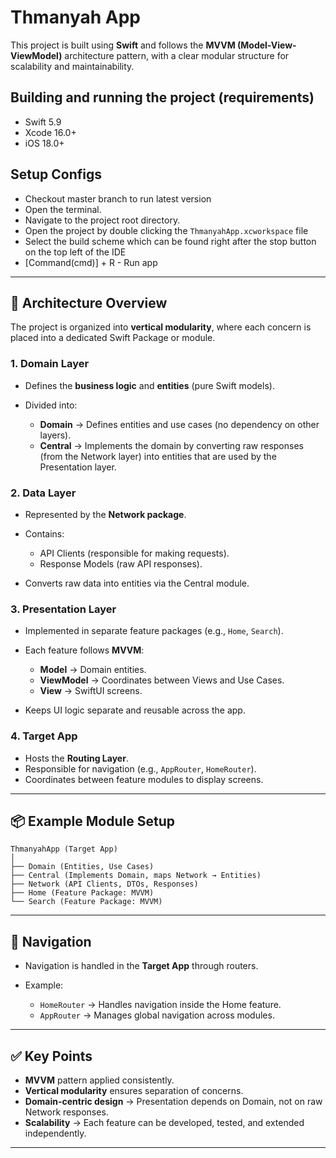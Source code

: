 # Thmanyah App

This project is built using **Swift** and follows the **MVVM (Model-View-ViewModel)** architecture pattern, with a clear modular structure for scalability and maintainability.

## Building and running the project (requirements)
* Swift 5.9
* Xcode 16.0+
* iOS 18.0+

## Setup Configs
- Checkout master branch to run latest version
- Open the terminal.
- Navigate to the project root directory.
- Open the project by double clicking the `ThmanyahApp.xcworkspace` file
- Select the build scheme which can be found right after the stop button on the top left of the IDE
- [Command(cmd)] + R - Run app

---

## 📐 Architecture Overview

The project is organized into **vertical modularity**, where each concern is placed into a dedicated Swift Package or module.

### 1. **Domain Layer**

* Defines the **business logic** and **entities** (pure Swift models).
* Divided into:

  * **Domain** → Defines entities and use cases (no dependency on other layers).
  * **Central** → Implements the domain by converting raw responses (from the Network layer) into entities that are used by the Presentation layer.

### 2. **Data Layer**

* Represented by the **Network package**.
* Contains:

  * API Clients (responsible for making requests).
  * Response Models (raw API responses).
* Converts raw data into entities via the Central module.

### 3. **Presentation Layer**

* Implemented in separate feature packages (e.g., `Home`, `Search`).
* Each feature follows **MVVM**:

  * **Model** → Domain entities.
  * **ViewModel** → Coordinates between Views and Use Cases.
  * **View** → SwiftUI screens.
* Keeps UI logic separate and reusable across the app.

### 4. **Target App**

* Hosts the **Routing Layer**.
* Responsible for navigation (e.g., `AppRouter`, `HomeRouter`).
* Coordinates between feature modules to display screens.

---

## 📦 Example Module Setup

```
ThmanyahApp (Target App)
│
├── Domain (Entities, Use Cases)
├── Central (Implements Domain, maps Network → Entities)
├── Network (API Clients, DTOs, Responses)
├── Home (Feature Package: MVVM)
└── Search (Feature Package: MVVM)
```

---

## 🧭 Navigation

* Navigation is handled in the **Target App** through routers.
* Example:

  * `HomeRouter` → Handles navigation inside the Home feature.
  * `AppRouter` → Manages global navigation across modules.

---

## ✅ Key Points

* **MVVM** pattern applied consistently.
* **Vertical modularity** ensures separation of concerns.
* **Domain-centric design** → Presentation depends on Domain, not on raw Network responses.
* **Scalability** → Each feature can be developed, tested, and extended independently.

---



